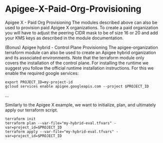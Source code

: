 # Apigee-X-Paid-Org-Provisioning

Apigee X - Paid Org Provisioning
The modules described above can also be used to provision paid Apigee X organizations. To create a paid organization you will have to adjust the peering CIDR mask to be of size 16 or 20 and add your KMS keys as described in the module documentation.

 

(Bonus) Apigee hybrid - Control Plane Provisioning
The apigee-organization terraform module can also be used to create an Apigee hybrid organization and its associated environments. Note that the terraform module only covers the installation of the control plane. For installing the runtime we suggest you follow the official runtime installation instructions. For this we enable the required google services:

 
	export PROJECT_ID=my-project-id
	gcloud services enable apigee.googleapis.com --project $PROJECT_ID


...

Similarly to the Apigee X example, we want to initialize, plan, and ultimately apply our terraform script.

 

	terraform init
	terraform plan --var-file="my-hybrid-eval.tfvars" -var=project_id=$PROJECT_ID
	terraform apply --var-file="my-hybrid-eval.tfvars" -var=project_id=$PROJECT_ID
 

